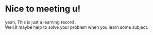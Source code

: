 # Nice to meeting u!
yeah, This is just a learning record .<br/>
Well,It maybe help to solve your problem when you learn some subject.
